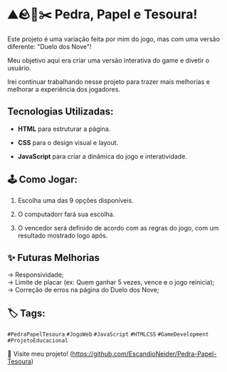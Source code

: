 # ⛰️🪨📄✂️ Pedra, Papel e Tesoura!

Este projeto é uma variação feita por mim do jogo, mas com uma versão diferente: "Duelo dos Nove"!  

Meu objetivo aqui era criar uma versão interativa do game e divetir o usuário.  

Irei continuar trabalhando nesse projeto para trazer mais melhorias e melhorar a experiência dos jogadores.

## Tecnologias Utilizadas:
- **HTML** para estruturar a página.
  
- **CSS** para o design visual e layout.
  
- **JavaScript** para criar a dinâmica do jogo e interatividade.

## 🕹 Como Jogar:
1. Escolha uma das 9 opções disponíveis.
   
2. O computadorr fará sua escolha.
   
3. O vencedor será definido de acordo com as regras do jogo, com um resultado mostrado logo após.

## ✨ **Futuras Melhorias**  
-> Responsividade;  
-> Limite de placar (ex: Quem ganhar 5 vezes, vence e o jogo reinicia);  
-> Correção de erros na página do Duelo dos Nove;

## 🏷 Tags:
`#PedraPapelTesoura`  `#JogoWeb`  `#JavaScript`  `#HTMLCSS`  `#GameDevelopment`  `#ProjetoEducacional`  

🔗 Visite meu projeto! (https://github.com/EscandioNeider/Pedra-Papel-Tesoura)
